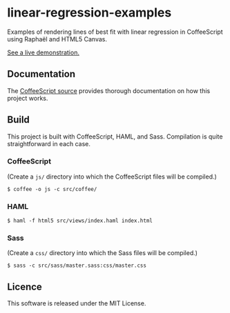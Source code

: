 # linear-regression-examples

Examples of rendering lines of best fit with linear regression in CoffeeScript
using Raphaël and HTML5 Canvas.

[See a live demonstration.][demo]

[demo]: http://bas.cornucopic.com/linear-regression-examples/

## Documentation

The [CoffeeScript source][cs-src] provides thorough documentation on how this
project works.

[cs-src]: https://github.com/benshimmin/linear-regression-examples/blob/master/src/coffee/renderer.coffee

## Build

This project is built with CoffeeScript, HAML, and Sass. Compilation is
quite straightforward in each case.

### CoffeeScript

(Create a `js/` directory into which the CoffeeScript files will be compiled.)

    $ coffee -o js -c src/coffee/

### HAML

    $ haml -f html5 src/views/index.haml index.html

### Sass

(Create a `css/` directory into which the Sass files will be compiled.)

    $ sass -c src/sass/master.sass:css/master.css

## Licence

This software is released under the MIT License.